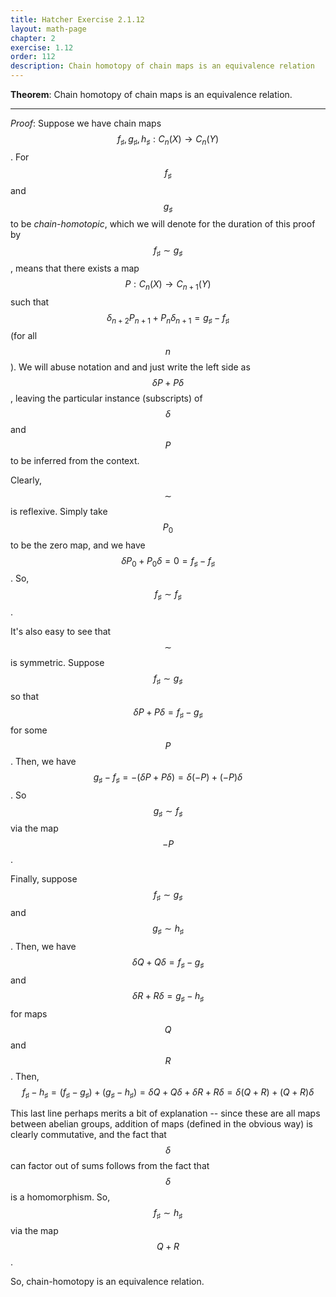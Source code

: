 ```yaml
---
title: Hatcher Exercise 2.1.12
layout: math-page
chapter: 2
exercise: 1.12
order: 112
description: Chain homotopy of chain maps is an equivalence relation
---
```


**Theorem**: Chain homotopy of chain maps is an equivalence relation.

----

*Proof*:
Suppose we have chain maps $$f_\sharp, g_\sharp, h_\sharp : C_n(X) \rightarrow C_n(Y)$$.
For $$f_\sharp$$ and $$g_\sharp$$ to be *chain-homotopic*, which we will denote for the duration of this proof by $$f_\sharp \sim g_\sharp$$, means that there exists a map $$P : C_n(X) \rightarrow C_{n+1}(Y)$$ such that $$\delta_{n+2} P_{n+1} + P_n \delta_{n+1} = g_\sharp - f_\sharp$$ (for all $$n$$).
We will abuse notation and and just write the left side as $$\delta P + P \delta$$, leaving the particular instance (subscripts) of $$\delta$$ and $$P$$ to be inferred from the context.



Clearly, $$\sim$$ is reflexive.
Simply take $$P_0$$ to be the zero map, and we have $$\delta P_0 + P_0 \delta = 0 = f_\sharp - f_\sharp$$.
So, $$f_\sharp \sim f_\sharp$$.



It's also easy to see that $$\sim$$ is symmetric.
Suppose $$f_\sharp \sim g_\sharp$$ so that $$\delta P + P \delta = f_\sharp - g_\sharp$$ for some $$P$$.
Then, we have $$g_\sharp - f_\sharp = - (\delta P + P \delta) = \delta (-P) + (-P) \delta$$.
So $$g_\sharp \sim f_\sharp$$ via the map $$-P$$.



Finally, suppose $$f_\sharp \sim g_\sharp$$ and $$g_\sharp \sim h_\sharp$$.
Then, we have $$\delta Q + Q \delta = f_\sharp - g_\sharp$$ and $$\delta R + R \delta = g_\sharp - h_\sharp$$ for maps $$Q$$ and $$R$$.
Then,
$$
f_\sharp - h_\sharp = (f_\sharp - g_\sharp) + (g_\sharp - h_\sharp) = \delta Q + Q \delta + \delta R + R \delta = \delta (Q + R) + (Q + R) \delta
$$

This last line perhaps merits a bit of explanation -- since these are all maps between abelian groups, addition of maps (defined in the obvious way) is clearly commutative, and the fact that $$\delta$$ can factor out of sums follows from the fact that $$\delta$$ is a homomorphism.
So, $$f_\sharp \sim h_\sharp$$ via the map $$Q+R$$.



So, chain-homotopy is an equivalence relation.
